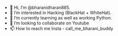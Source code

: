 - 👋 Hi, I’m @bharanidharan885.
- 👀 I’m interested in Hacking (BlackHat + WhiteHat).
- 🌱 I’m currently learning as well as working Python.
- 💞️ I’m looking to collaborate on Youtube 
- 📫 How to reach me Insta - call_me_bharani_buddy

<!---
bharanidharan885/bharanidharan885 is a ✨ special ✨ repository because its `README.md` (this file) appears on your GitHub profile.
You can click the Preview link to take a look at your changes.
--->
